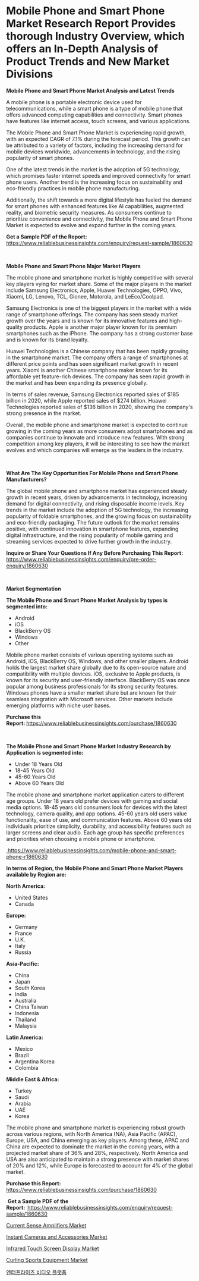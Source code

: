 <p><h1>Mobile Phone and Smart Phone Market Research Report Provides thorough Industry Overview, which offers an In-Depth Analysis of Product Trends and New Market Divisions</h1></p><p><strong>Mobile Phone and Smart Phone Market Analysis and Latest Trends</strong></p>
<p><p>A mobile phone is a portable electronic device used for telecommunications, while a smart phone is a type of mobile phone that offers advanced computing capabilities and connectivity. Smart phones have features like internet access, touch screens, and various applications.</p><p>The Mobile Phone and Smart Phone Market is experiencing rapid growth, with an expected CAGR of 7.1% during the forecast period. This growth can be attributed to a variety of factors, including the increasing demand for mobile devices worldwide, advancements in technology, and the rising popularity of smart phones.</p><p>One of the latest trends in the market is the adoption of 5G technology, which promises faster internet speeds and improved connectivity for smart phone users. Another trend is the increasing focus on sustainability and eco-friendly practices in mobile phone manufacturing.</p><p>Additionally, the shift towards a more digital lifestyle has fueled the demand for smart phones with enhanced features like AI capabilities, augmented reality, and biometric security measures. As consumers continue to prioritize convenience and connectivity, the Mobile Phone and Smart Phone Market is expected to evolve and expand further in the coming years.</p></p>
<p><strong>Get a Sample PDF of the Report:&nbsp;</strong> <a href="https://www.reliablebusinessinsights.com/enquiry/request-sample/1860630">https://www.reliablebusinessinsights.com/enquiry/request-sample/1860630</a></p>
<p>&nbsp;</p>
<p><strong>Mobile Phone and Smart Phone Major Market Players</strong></p>
<p><p>The mobile phone and smartphone market is highly competitive with several key players vying for market share. Some of the major players in the market include Samsung Electronics, Apple, Huawei Technologies, OPPO, Vivo, Xiaomi, LG, Lenovo, TCL, Gionee, Motorola, and LeEco/Coolpad.</p><p>Samsung Electronics is one of the biggest players in the market with a wide range of smartphone offerings. The company has seen steady market growth over the years and is known for its innovative features and high-quality products. Apple is another major player known for its premium smartphones such as the iPhone. The company has a strong customer base and is known for its brand loyalty.</p><p>Huawei Technologies is a Chinese company that has been rapidly growing in the smartphone market. The company offers a range of smartphones at different price points and has seen significant market growth in recent years. Xiaomi is another Chinese smartphone maker known for its affordable yet feature-rich devices. The company has seen rapid growth in the market and has been expanding its presence globally.</p><p>In terms of sales revenue, Samsung Electronics reported sales of $185 billion in 2020, while Apple reported sales of $274 billion. Huawei Technologies reported sales of $136 billion in 2020, showing the company's strong presence in the market.</p><p>Overall, the mobile phone and smartphone market is expected to continue growing in the coming years as more consumers adopt smartphones and as companies continue to innovate and introduce new features. With strong competition among key players, it will be interesting to see how the market evolves and which companies will emerge as the leaders in the industry.</p></p>
<p>&nbsp;</p>
<p><strong>What Are The Key Opportunities For Mobile Phone and Smart Phone Manufacturers?</strong></p>
<p><p>The global mobile phone and smartphone market has experienced steady growth in recent years, driven by advancements in technology, increasing demand for digital connectivity, and rising disposable income levels. Key trends in the market include the adoption of 5G technology, the increasing popularity of foldable smartphones, and the growing focus on sustainability and eco-friendly packaging. The future outlook for the market remains positive, with continued innovation in smartphone features, expanding digital infrastructure, and the rising popularity of mobile gaming and streaming services expected to drive further growth in the industry.</p></p>
<p><strong>Inquire or Share Your Questions If Any Before Purchasing This Report:</strong> <a href="https://www.reliablebusinessinsights.com/enquiry/pre-order-enquiry/1860630">https://www.reliablebusinessinsights.com/enquiry/pre-order-enquiry/1860630</a></p>
<p>&nbsp;</p>
<p><strong>Market Segmentation</strong></p>
<p><strong>The Mobile Phone and Smart Phone Market Analysis by types is segmented into:</strong></p>
<p><ul><li>Android</li><li>iOS</li><li>BlackBerry OS</li><li>Windows</li><li>Other</li></ul></p>
<p><p>Mobile phone market consists of various operating systems such as Android, iOS, BlackBerry OS, Windows, and other smaller players. Android holds the largest market share globally due to its open-source nature and compatibility with multiple devices. iOS, exclusive to Apple products, is known for its security and user-friendly interface. BlackBerry OS was once popular among business professionals for its strong security features. Windows phones have a smaller market share but are known for their seamless integration with Microsoft services. Other markets include emerging platforms with niche user bases.</p></p>
<p><strong>Purchase this Report:&nbsp;</strong><a href="https://www.reliablebusinessinsights.com/purchase/1860630">https://www.reliablebusinessinsights.com/purchase/1860630</a></p>
<p>&nbsp;</p>
<p><strong>The Mobile Phone and Smart Phone Market Industry Research by Application is segmented into:</strong></p>
<p><ul><li>Under 18 Years Old</li><li>18-45 Years Old</li><li>45-60 Years Old</li><li>Above 60 Years Old</li></ul></p>
<p><p>The mobile phone and smartphone market application caters to different age groups. Under 18 years old prefer devices with gaming and social media options. 18-45 years old consumers look for devices with the latest technology, camera quality, and app options. 45-60 years old users value functionality, ease of use, and communication features. Above 60 years old individuals prioritize simplicity, durability, and accessibility features such as larger screens and clear audio. Each age group has specific preferences and priorities when choosing a mobile phone or smartphone.</p></p>
<p><a href="https://www.reliablebusinessinsights.com/mobile-phone-and-smart-phone-r1860630">&nbsp;https://www.reliablebusinessinsights.com/mobile-phone-and-smart-phone-r1860630</a></p>
<p><strong>In terms of Region, the Mobile Phone and Smart Phone Market Players available by Region are:</strong></p>
<p>
    <p> <strong> North America: </strong>
        <ul>
            <li>United States</li>
            <li>Canada</li>
        </ul>
        </p> 
    <p> <strong> Europe: </strong>
        <ul>
            <li>Germany</li>
            <li>France</li>
            <li>U.K.</li>
            <li>Italy</li>
            <li>Russia</li>
        </ul>
        </p> 
    <p> <strong> Asia-Pacific: </strong>
        <ul>
            <li>China</li>
            <li>Japan</li>
            <li>South Korea</li>
            <li>India</li>
            <li>Australia</li>
            <li>China Taiwan</li>
            <li>Indonesia</li>
            <li>Thailand</li>
            <li>Malaysia</li>
        </ul>
        </p> 
    <p> <strong> Latin America: </strong>
        <ul>
            <li>Mexico</li>
            <li>Brazil</li>
            <li>Argentina Korea</li>
            <li>Colombia</li>
        </ul>
        </p> 
    <p> <strong> Middle East & Africa: </strong>
        <ul>
            <li>Turkey</li>
            <li>Saudi</li>
            <li>Arabia</li>
            <li>UAE</li>
            <li>Korea</li>
        </ul>
    </p>
    </p>
<p><p>The mobile phone and smartphone market is experiencing robust growth across various regions, with North America (NA), Asia Pacific (APAC), Europe, USA, and China emerging as key players. Among these, APAC and China are expected to dominate the market in the coming years, with a projected market share of 36% and 28%, respectively. North America and USA are also anticipated to maintain a strong presence with market shares of 20% and 12%, while Europe is forecasted to account for 4% of the global market.</p></p>
<p><strong>Purchase this Report: </strong><a href="https://www.reliablebusinessinsights.com/purchase/1860630">https://www.reliablebusinessinsights.com/purchase/1860630</a></p>
<p>&nbsp;<strong>Get a Sample PDF of the Report:&nbsp;&nbsp;</strong><a href="https://www.reliablebusinessinsights.com/enquiry/request-sample/1860630">https://www.reliablebusinessinsights.com/enquiry/request-sample/1860630</a></p>
<p><strong></strong></p>
<p><p><a href="https://medium.com/@rebecca.smith5467/global-current-sense-amplifiers-market-trends-insights-into-growth-opportunities-and-challenges-85427ed016da">Current Sense Amplifiers Market</a></p><p><a href="https://github.com/eliyamanson4561/Market-Research-Report-List-1/blob/main/instant-cameras-and-accessories-market.md">Instant Cameras and Accessories Market</a></p><p><a href="https://medium.com/@elzaziemann1943/infrared-touch-screen-display-market-trends-a-detailed-study-of-its-market-segmentation-and-721a3ca8ee69">Infrared Touch Screen Display Market</a></p><p><a href="https://github.com/hannahforsyth9786/Market-Research-Report-List-1/blob/main/curling-sports-equipment-market.md">Curling Sports Equipment Market</a></p><p><a href="https://medium.com/@iarhbiqv81/%EA%B8%B0%EC%97%85-%EB%B9%84%EB%94%94%EC%98%A4-%ED%94%8C%EB%9E%AB%ED%8F%BC-%EC%8B%9C%EC%9E%A5-%EB%8F%99%ED%83%9C-%ED%83%90%EC%83%89-%EC%A0%84-%EC%84%B8%EA%B3%84%EC%A0%81%EC%9D%B8-%EB%8F%99%ED%96%A5%EA%B3%BC-%EB%AF%B8%EB%9E%98-%EC%84%B1%EC%9E%A5-%EC%A0%84%EB%A7%9D-2024%EB%85%84-2031%EB%85%84-%EC%9D%80-188-%ED%8E%98%EC%9D%B4%EC%A7%80%EC%97%90-%EA%B1%B8%EC%B3%90-%EB%8B%A4%EB%A3%A8%EC%96%B4%EC%A1%8C%EC%8A%B5%EB%8B%88%EB%8B%A4-77752e17071e">엔터프라이즈 비디오 플랫폼</a></p></p>